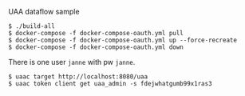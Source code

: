 UAA dataflow sample

```
$ ./build-all
$ docker-compose -f docker-compose-oauth.yml pull
$ docker-compose -f docker-compose-oauth.yml up --force-recreate
$ docker-compose -f docker-compose-oauth.yml down
```
There is one user `janne` with pw `janne`.


```
$ uaac target http://localhost:8080/uaa
$ uaac token client get uaa_admin -s fdejwhatgumb99x1ras3
```

